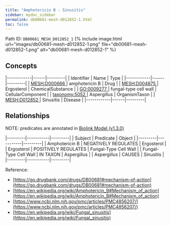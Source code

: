 ```yaml
---
title: "Amphotericin B - Sinusitis"
sidebar: mydoc_sidebar
permalink: db00681-mesh-d012852-1.html
toc: false 
---
```



Path ID: `DB00681_MESH_D012852_1`
{% include image.html url="images/db00681-mesh-d012852-1.png" file="db00681-mesh-d012852-1.png" alt="db00681-mesh-d012852-1" %}

## Concepts

|------------|------|---------|
| Identifier | Name | Type    |
|------------|------|---------|
| <a href="https://identifiers.org/MESH:D000666">MESH:D000666 </a> | amphotericin B | Drug |
| <a href="https://identifiers.org/MESH:D004875">MESH:D004875 </a> | Ergosterol | ChemicalSubstance |
| <a href="https://identifiers.org/GO:0009277">GO:0009277 </a> | fungal-type cell wall | CellularComponent |
| <a href="https://identifiers.org/taxonomy:5052">taxonomy:5052 </a> | Aspergillus | OrganismTaxon |
| <a href="https://identifiers.org/MESH:D012852">MESH:D012852 </a> | Sinusitis | Disease |
|------------|------|---------|

## Relationships


NOTE: predicates are annotated in <a href="https://github.com/biolink/biolink-model/releases/tag/v1.3.0">Biolink Model (v1.3.0)</a>

|---------|-----------|---------|
| Subject | Predicate | Object  |
|---------|-----------|---------|
| Amphotericin B | NEGATIVELY REGULATES | Ergosterol |
| Ergosterol | POSITIVELY REGULATES | Fungal-Type Cell Wall |
| Fungal-Type Cell Wall | IN TAXON | Aspergillus |
| Aspergillus | CAUSES | Sinusitis |
|---------|-----------|---------|

Reference: 
  - [https://go.drugbank.com/drugs/DB00681#mechanism-of-action](https://go.drugbank.com/drugs/DB00681#mechanism-of-action)
  - [https://en.wikipedia.org/wiki/Amphotericin_B#Mechanism_of_action](https://en.wikipedia.org/wiki/Amphotericin_B#Mechanism_of_action)
  - [https://www.ncbi.nlm.nih.gov/pmc/articles/PMC4856207/](https://www.ncbi.nlm.nih.gov/pmc/articles/PMC4856207/)
  - [https://en.wikipedia.org/wiki/Fungal_sinusitis](https://en.wikipedia.org/wiki/Fungal_sinusitis)
